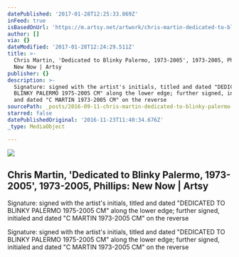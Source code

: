 ```yaml
---
datePublished: '2017-01-28T12:25:33.869Z'
inFeed: true
isBasedOnUrl: 'https://m.artsy.net/artwork/chris-martin-dedicated-to-blinky-palermo-1973-2005'
author: []
via: {}
dateModified: '2017-01-28T12:24:29.511Z'
title: >-
  Chris Martin, 'Dedicated to Blinky Palermo, 1973-2005', 1973-2005, Phillips:
  New Now | Artsy
publisher: {}
description: >-
  Signature: signed with the artist's initials, titled and dated "DEDICATED TO
  BLINKY PALERMO 1975-2005 CM" along the lower edge; further signed, initialed
  and dated "C MARTIN 1973-2005 CM" on the reverse
sourcePath: _posts/2016-09-11-chris-martin-dedicated-to-blinky-palermo-1973-2005-1973.md
starred: false
datePublishedOriginal: '2016-11-23T11:40:34.676Z'
_type: MediaObject

---
```

<article style=""><img src="https://imgflo.herokuapp.com/graph/2b2431f8e7ba7b0/914216a077570955b2e2ad7f9c93ec6e/noop.jpg?input=https%3A%2F%2Fd32dm0rphc51dk.cloudfront.net%2Fm4eX9RG1ysBxFTPVLZrzfg%2Flarge.jpg" /><h1>Chris Martin, 'Dedicated to Blinky Palermo, 1973-2005', 1973-2005, Phillips: New Now | Artsy</h1><p>Signature: signed with the artist's initials, titled and dated "DEDICATED TO BLINKY PALERMO 1975-2005 CM" along the lower edge; further signed, initialed and dated "C MARTIN 1973-2005 CM" on the reverse</p></article>

Signature: signed with the artist's initials, titled and dated "DEDICATED TO BLINKY PALERMO 1975-2005 CM" along the lower edge; further signed, initialed and dated "C MARTIN 1973-2005 CM" on the reverse